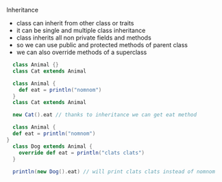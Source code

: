 Inheritance

- class can inherit from other class or traits
- it can be single and multiple class inheritance
- class inherits all non private fields and methods
- so we can use public and protected methods of parent class
- we can also override methods of a superclass

```scala
  class Animal {}
  class Cat extends Animal
```

```scala
  class Animal {
    def eat = println("nomnom")
  }
  class Cat extends Animal

  new Cat().eat // thanks to inheritance we can get eat method
```

```scala
  class Animal {
  def eat = println("nomnom")
}
  class Dog extends Animal {
    override def eat = println("clats clats")
  }
  
  println(new Dog().eat) // will print clats clats instead of nomnom
```